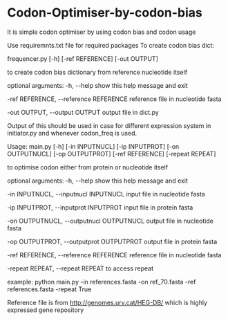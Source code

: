# Codon-Optimiser-by-codon-bias
It is simple codon optimiser by using codon bias and codon usage

Use requiremnts.txt file for required packages
To create codon bias dict:

frequencer.py [-h] [-ref REFERENCE] [-out OUTPUT]

to create codon bias dictionary from reference nucleotide itself

optional arguments:
  -h, --help            show this help message and exit
 
  -ref REFERENCE, --reference REFERENCE reference file in nucleotide fasta
  
  -out OUTPUT, --output OUTPUT output file in dict.py
  
  Output of this should be used in case for different expression system in initiator.py and whenever codon_freq is used.
  
  
Usage:
main.py [-h] [-in INPUTNUCL] [-ip INPUTPROT] [-on OUTPUTNUCL] [-op OUTPUTPROT] [-ref REFERENCE] [-repeat REPEAT]

to optimise codon either from protein or nucleotide itself

optional arguments:
  -h, --help            show this help message and exit
  
  -in INPUTNUCL, --inputnucl INPUTNUCL
                        input file in nucleotide fasta
                        
  -ip INPUTPROT, --inputprot INPUTPROT
                        input file in protein fasta
                        
  -on OUTPUTNUCL, --outputnucl OUTPUTNUCL
                        output file in nucleotide fasta
                        
  -op OUTPUTPROT, --outputprot OUTPUTPROT
                        output file in protein fasta
                        
  -ref REFERENCE, --reference REFERENCE
                        reference file in nucleotide fasta
                        
  -repeat REPEAT, --repeat REPEAT
                        to access repeat
                        
example: python main.py -in references.fasta -on ref_70.fasta -ref references.fasta -repeat True

Reference file is from http://genomes.urv.cat/HEG-DB/ which is highly expressed gene repository
